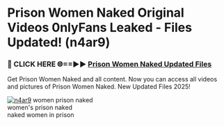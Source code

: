 # Prison Women Naked Original Videos 0nlyFans Leaked - Files Updated! (n4ar9)

<h3>🔴 CLICK HERE 🌐==►► <a href="https://tinyurl.com/up5wt9bj" rel="nofollow">Prison Women Naked Updated Files</a></h3>

Get Prison Women Naked and all content. Now you can access all videos and pictures of Prison Women Naked. New Updated Files 2025!

[![n4ar9](https://i.imgur.com/ABiUzMV.gif)](https://tinyurl.com/up5wt9bj)
women prison naked<br>
women's prison naked<br>
naked women in prison